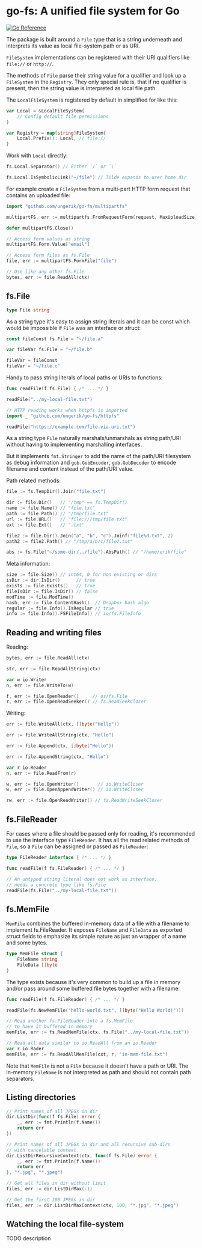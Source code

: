 go-fs: A unified file system for Go
===================================

[![Go Reference](https://pkg.go.dev/badge/github.com/ungerik/go-fs.svg)](https://pkg.go.dev/github.com/ungerik/go-fs)

The package is built around a `File` type that is a string underneath
and interprets its value as local file-system path or as URI.

`FileSystem` implementations can be registered with their
URI qualifiers like `file://` or `http://`.

The methods of `File` parse their string value for a qualifier
and look up a `FileSystem` in the `Registry`.
They only special rule is, that if no qualifier is present,
then the string value is interpreted as local file path.

The `LocalFileSystem` is registered by default
in simplified for like this:

```go
var Local = &LocalFileSystem{
	// Config default file permissions
}

var Registry = map[string]FileSystem{
	Local.Prefix(): Local, // file://
}
```

Work with `Local` directly:

```go
fs.Local.Separator() // Either `/` or `\`

fs.Local.IsSymbolicLink("~/file") // Tilde expands to user home dir
```

For example create a `FileSystem` from a multi-part
HTTP form request that contains an uploaded file: 

```go
import "github.com/ungerik/go-fs/multipartfs"

multipartFS, err := multipartfs.FromRequestForm(request, MaxUploadSize)

defer multipartFS.Close()

// Access form values as string
multipartFS.Form.Value["email"] 

// Access form files as fs.File
file, err := multipartFS.FormFile("file")

// Use like any other fs.File
bytes, err := file.ReadAll(ctx)
```

fs.File
-------

```go
type File string
```

As a string type it's easy to assign string literals and it can be const
which would be impossible if `File` was an interface or struct:

```go
const fileConst fs.File = "~/file.a"

var fileVar fs.File = "~/file.b"

fileVar = fileConst
fileVar = "~/file.c"
```

Handy to pass string literals of local paths or URIs to functions:

```go
func readFile(f fs.File) { /* ... */ }

readFile("../my-local-file.txt")

// HTTP reading works when httpfs is imported
import _ "github.com/ungerik/go-fs/httpfs"

readFile("https://example.com/file-via-uri.txt")
```

As a string type `File` naturally marshals/unmarshals as string path/URI
without having to implementing marshalling interfaces.

But it implements `fmt.Stringer` to add the name of the path/URI filesystem
as debug information and `gob.GobEncoder`, `gob.GobDecoder` to
encode filename and content instead of the path/URI value.

Path related methods:

```go
file := fs.TempDir().Join("file.txt")

dir := file.Dir()   // "/tmp" == fs.TempDir()
name := file.Name() // "file.txt"
path := file.Path() // "/tmp/file.txt"
url := file.URL()   // "file:///tmp/file.txt"
ext := file.Ext()   // ".txt"

file2 := file.Dir().Join("a", "b", "c").Joinf("file%d.txt", 2)
path2 := file2.Path() // "/tmp/a/b/c/file2.txt"

abs := fs.File("~/some-dir/../file").AbsPath() // "/home/erik/file"
```

Meta information:

```go
size := file.Size() // int64, 0 for non existing or dirs
isDir := dir.IsDir()      // true
exists := file.Exists()   // true
fileIsDir := file.IsDir() // false
modTime := file.ModTime()
hash, err := file.ContentHash()  // Dropbox hash algo
regular := file.Info().IsRegular // true
info := file.Info().FSFileInfo() // io/fs.FileInfo
```

Reading and writing files
-------------------------

Reading:

```go
bytes, err := file.ReadAll(ctx)

str, err := file.ReadAllString(ctx)

var w io.Writer
n, err := file.WriteTo(w)

f, err := file.OpenReader()     // os/fs.File 
r, err := file.OpenReadSeeker() // fs.ReadSeekCloser

```

Writing:

```go
err := file.WriteAll(ctx, []byte("Hello"))

err := file.WriteAllString(ctx, "Hello")

err := file.Append(ctx, []byte("Hello"))

err := file.AppendString(ctx, "Hello")

var r io.Reader
n, err := file.ReadFrom(r)

w, err := file.OpenWriter()       // io.WriteCloser
w, err := file.OpenAppendWriter() // io.WriteCloser

rw, err := file.OpenReadWriter() // fs.ReadWriteSeekCloser
```

fs.FileReader
-------------

For cases where a file should be passed only for reading,
it's recommended to use the interface type `FileReader`.
It has all the read related methods of `File`, so a `File` can be assigned
or passed as `FileReader`:

```go
type FileReader interface { /* ... */ }
```

```go
func readFile(f fs.FileReader) { /* ... */ }

// An untyped string literal does not work as interface,
// needs a concrete type like fs.File
readFile(fs.File("../my-local-file.txt"))
```

fs.MemFile
----------

`MemFile` combines the buffered in-memory data of a file
with a filename to implement fs.FileReader.
It exposes `FileName` and `FileData` as exported struct fields to emphasize
its simple nature as just an wrapper of a name and some bytes.

```go
type MemFile struct {
	FileName string
	FileData []byte
}
```

The type exists because it's very common to build up a file in memory
and/or pass around some buffered file bytes together with a filename:

```go
func readFile(f fs.FileReader) { /* ... */ }

readFile(fs.NewMemFile("hello-world.txt", []byte("Hello World!")))

// Read another fs.FileReader into a fs.MemFile
// to have it buffered in memory
memFile, err := fs.ReadMemFile(ctx, fs.File("../my-local-file.txt"))

// Read all data similar to io.ReadAll from an io.Reader
var r io.Rader
memFile, err := fs.ReadAllMemFile(cxt, r, "in-mem-file.txt")
```

Note that `MemFile` is not a `File` because it doesn't have a path or URI.
The in-memory `FileName` is not interpreted as path and should not contain
path separators.

Listing directories
-------------------

```go
// Print names of all JPEGs in dir
dir.ListDir(func(f fs.File) error {
	_, err := fmt.Println(f.Name())
	return err
})

// Print names of all JPEGs in dir and all recursive sub-dirs
// with cancelable context
dir.ListDirRecursiveContext(ctx, func(f fs.File) error {
	_, err := fmt.Println(f.Name())
	return err
}, "*.jpg", "*.jpeg")

// Get all files in dir without limit
files, err := dir.ListDirMax(-1)

// Get the first 100 JPEGs in dir
files, err := dir.ListDirMaxContext(ctx, 100, "*.jpg", "*.jpeg")
```

Watching the local file-system
------------------------------

TODO description
